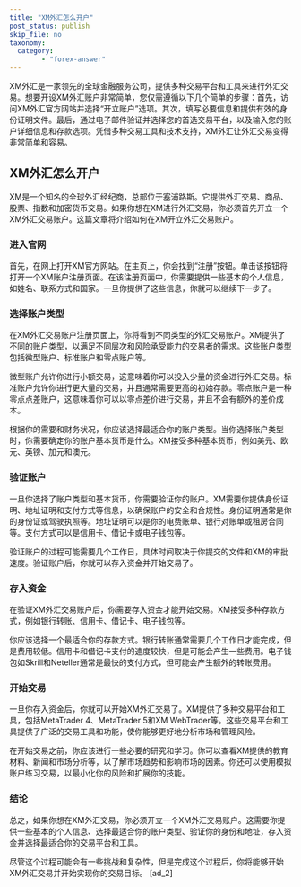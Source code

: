 ```yaml
---
title: "XM外汇怎么开户"
post_status: publish
skip_file: no
taxonomy:
  category:
        - "forex-answer"
---
```


XM外汇是一家领先的全球金融服务公司，提供多种交易平台和工具来进行外汇交易。想要开设XM外汇账户非常简单，您仅需遵循以下几个简单的步骤：首先，访问XM外汇官方网站并选择“开立账户”选项。其次，填写必要信息和提供有效的身份证明文件。最后，通过电子邮件验证并选择您的首选交易平台，以及输入您的账户详细信息和存款选项。凭借多种交易工具和技术支持，XM外汇让外汇交易变得非常简单和容易。

## XM外汇怎么开户

XM是一个知名的全球外汇经纪商，总部位于塞浦路斯。它提供外汇交易、商品、股票、指数和加密货币交易。如果你想在XM进行外汇交易，你必须首先开立一个XM外汇交易账户。这篇文章将介绍如何在XM开立外汇交易账户。

### 进入官网

首先，在网上打开XM官方网站。在主页上，你会找到“注册”按钮。单击该按钮将打开一个XM账户注册页面。在该注册页面中，你需要提供一些基本的个人信息，如姓名、联系方式和国家。一旦你提供了这些信息，你就可以继续下一步了。

### 选择账户类型

在XM外汇交易账户注册页面上，你将看到不同类型的外汇交易账户。XM提供了不同的账户类型，以满足不同层次和风险承受能力的交易者的需求。这些账户类型包括微型账户、标准账户和零点账户等。

微型账户允许你进行小额交易，这意味着你可以投入少量的资金进行外汇交易。标准账户允许你进行更大量的交易，并且通常需要更高的初始存款。零点账户是一种零点点差账户，这意味着你可以以零点差价进行交易，并且不会有额外的差价成本。

根据你的需要和财务状况，你应该选择最适合你的账户类型。当你选择账户类型时，你需要确定你的账户基本货币是什么。XM接受多种基本货币，例如美元、欧元、英镑、加元和澳元。

### 验证账户

一旦你选择了账户类型和基本货币，你需要验证你的账户。XM需要你提供身份证明、地址证明和支付方式等信息，以确保账户的安全和合规性。身份证明通常是你的身份证或驾驶执照等。地址证明可以是你的电费账单、银行对账单或租房合同等。支付方式可以是信用卡、借记卡或电子钱包等。

验证账户的过程可能需要几个工作日，具体时间取决于你提交的文件和XM的审批速度。验证账户后，你就可以存入资金并开始交易了。

### 存入资金

在验证XM外汇交易账户后，你需要存入资金才能开始交易。XM接受多种存款方式，例如银行转账、信用卡、借记卡、电子钱包等。

你应该选择一个最适合你的存款方式。银行转账通常需要几个工作日才能完成，但是费用较低。信用卡和借记卡支付的速度较快，但是可能会产生一些费用。电子钱包如Skrill和Neteller通常是最快的支付方式，但可能会产生额外的转账费用。

### 开始交易

一旦你存入资金后，你就可以开始XM外汇交易了。XM提供了多种交易平台和工具，包括MetaTrader 4、MetaTrader 5和XM WebTrader等。这些交易平台和工具提供了广泛的交易工具和功能，使你能够更好地分析市场和管理风险。

在开始交易之前，你应该进行一些必要的研究和学习。你可以查看XM提供的教育材料、新闻和市场分析等，以了解市场趋势和影响市场的因素。你还可以使用模拟账户练习交易，以最小化你的风险和扩展你的技能。

### 结论

总之，如果你想在XM外汇交易，你必须开立一个XM外汇交易账户。这需要你提供一些基本的个人信息、选择最适合你的账户类型、验证你的身份和地址，存入资金并选择最适合你的交易平台和工具。

尽管这个过程可能会有一些挑战和复杂性，但是完成这个过程后，你将能够开始XM外汇交易并开始实现你的交易目标。 \[ad\_2\]
